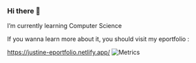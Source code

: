 ### Hi there 👋

I’m currently learning Computer Science

If you wanna learn more about it, you should visit my eportfolio :

https://justine-eportfolio.netlify.app/
![Metrics](https://metrics.lecoq.io/EtheriasAI?template=classic&activity=1&languages=1&pagespeed=1&pagespeed.detailed=false&pagespeed.screenshot=false&activity.limit=5&activity.days=14&activity.filter=all&config.timezone=Europe%2FParis&config.animated=true)
